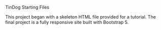 TinDog Starting Files

This project began with a skeleton HTML file provided for a tutorial. The final project is a fully responsive site built with Bootstrap 5.